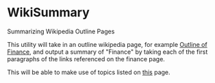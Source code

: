 WikiSummary
===========

Summarizing Wikipedia Outline Pages

This utility will take in an outline wikipedia page, for example [Outline of Finance](http://en.wikipedia.org/wiki/List_of_finance_topics), and output a summary of "Finance" by taking each of the first paragraphs of the links referenced on the finance page.


This will be able to make use of topics listed on [this](http://en.wikipedia.org/wiki/Category:Outlines) page.
